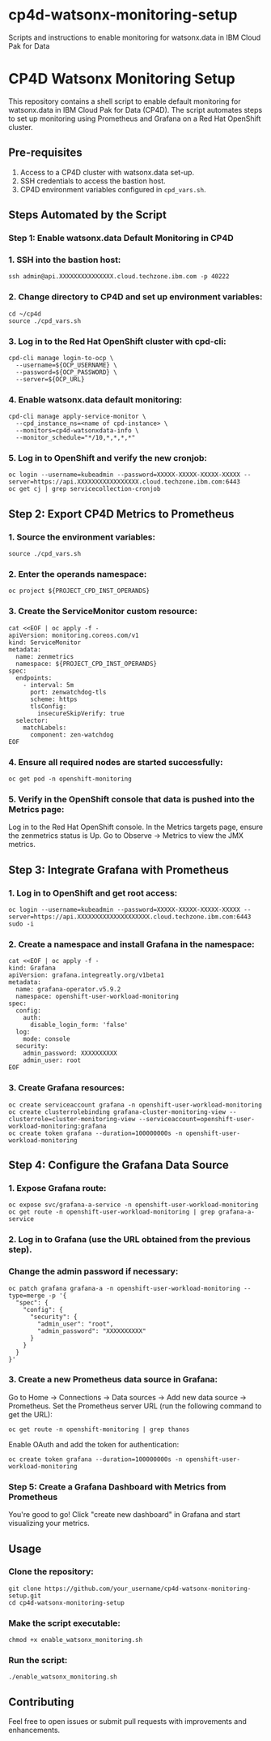 # cp4d-watsonx-monitoring-setup
Scripts and instructions to enable monitoring for watsonx.data in IBM Cloud Pak for Data

# CP4D Watsonx Monitoring Setup

This repository contains a shell script to enable default monitoring for watsonx.data in IBM Cloud Pak for Data (CP4D). The script automates steps to set up monitoring using Prometheus and Grafana on a Red Hat OpenShift cluster.

## Pre-requisites
1. Access to a CP4D cluster with watsonx.data set-up.
2. SSH credentials to access the bastion host.
3. CP4D environment variables configured in `cpd_vars.sh`.

## Steps Automated by the Script

### Step 1: Enable watsonx.data Default Monitoring in CP4D

### 1. SSH into the bastion host:
```
ssh admin@api.XXXXXXXXXXXXXXX.cloud.techzone.ibm.com -p 40222
```
   
### 2. Change directory to CP4D and set up environment variables:
```
cd ~/cp4d
source ./cpd_vars.sh
```

### 3. Log in to the Red Hat OpenShift cluster with cpd-cli:
```
cpd-cli manage login-to-ocp \
  --username=${OCP_USERNAME} \
  --password=${OCP_PASSWORD} \
  --server=${OCP_URL}
```

### 4. Enable watsonx.data default monitoring:
```
cpd-cli manage apply-service-monitor \
  --cpd_instance_ns=<name of cpd-instance> \
  --monitors=cp4d-watsonxdata-info \
  --monitor_schedule="*/10,*,*,*,*"
```

### 5. Log in to OpenShift and verify the new cronjob:
```
oc login --username=kubeadmin --password=XXXXX-XXXXX-XXXXX-XXXXX --server=https://api.XXXXXXXXXXXXXXXXX.cloud.techzone.ibm.com:6443
oc get cj | grep servicecollection-cronjob
```

## Step 2: Export CP4D Metrics to Prometheus

### 1. Source the environment variables:
```
source ./cpd_vars.sh
```

### 2. Enter the operands namespace:
```
oc project ${PROJECT_CPD_INST_OPERANDS}
```

### 3. Create the ServiceMonitor custom resource:
```
cat <<EOF | oc apply -f -
apiVersion: monitoring.coreos.com/v1
kind: ServiceMonitor
metadata:
  name: zenmetrics
  namespace: ${PROJECT_CPD_INST_OPERANDS}
spec:
  endpoints:
    - interval: 5m
      port: zenwatchdog-tls
      scheme: https
      tlsConfig:
        insecureSkipVerify: true
  selector:
    matchLabels:
      component: zen-watchdog
EOF
```

### 4. Ensure all required nodes are started successfully:
```
oc get pod -n openshift-monitoring
```

### 5. Verify in the OpenShift console that data is pushed into the Metrics page:
Log in to the Red Hat OpenShift console.
In the Metrics targets page, ensure the zenmetrics status is Up.
Go to Observe -> Metrics to view the JMX metrics.

## Step 3: Integrate Grafana with Prometheus
### 1. Log in to OpenShift and get root access:
```
oc login --username=kubeadmin --password=XXXXX-XXXXX-XXXXX-XXXXX --server=https://api.XXXXXXXXXXXXXXXXXXXX.cloud.techzone.ibm.com:6443
sudo -i
```

### 2. Create a namespace and install Grafana in the namespace:
```
cat <<EOF | oc apply -f -
kind: Grafana
apiVersion: grafana.integreatly.org/v1beta1
metadata:
  name: grafana-operator.v5.9.2
  namespace: openshift-user-workload-monitoring
spec:
  config:
    auth:
      disable_login_form: 'false'
  log:
    mode: console
  security:
    admin_password: XXXXXXXXXX
    admin_user: root
EOF
```

### 3. Create Grafana resources:
```
oc create serviceaccount grafana -n openshift-user-workload-monitoring
oc create clusterrolebinding grafana-cluster-monitoring-view --clusterrole=cluster-monitoring-view --serviceaccount=openshift-user-workload-monitoring:grafana
oc create token grafana --duration=100000000s -n openshift-user-workload-monitoring
```

## Step 4: Configure the Grafana Data Source
### 1. Expose Grafana route:
```
oc expose svc/grafana-a-service -n openshift-user-workload-monitoring
oc get route -n openshift-user-workload-monitoring | grep grafana-a-service
```

### 2. Log in to Grafana (use the URL obtained from the previous step).
###  Change the admin password if necessary:
```
oc patch grafana grafana-a -n openshift-user-workload-monitoring --type=merge -p '{
  "spec": {
    "config": {
      "security": {
        "admin_user": "root",
        "admin_password": "XXXXXXXXXX"
      }
    }
  }
}'
```

### 3. Create a new Prometheus data source in Grafana:
Go to Home -> Connections -> Data sources -> Add new data source -> Prometheus.
Set the Prometheus server URL (run the following command to get the URL):
```
oc get route -n openshift-monitoring | grep thanos
```
Enable OAuth and add the token for authentication:
```
oc create token grafana --duration=100000000s -n openshift-user-workload-monitoring
```

### Step 5: Create a Grafana Dashboard with Metrics from Prometheus
You're good to go! Click "create new dashboard" in Grafana and start visualizing your metrics.

## Usage
### Clone the repository:
```
git clone https://github.com/your_username/cp4d-watsonx-monitoring-setup.git
cd cp4d-watsonx-monitoring-setup
```

### Make the script executable:
```
chmod +x enable_watsonx_monitoring.sh
```

### Run the script:
```
./enable_watsonx_monitoring.sh
```

## Contributing
Feel free to open issues or submit pull requests with improvements and enhancements.
